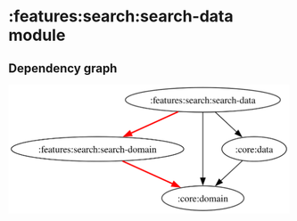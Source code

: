 # :features:search:search-data module
## Dependency graph
![Dependency graph](../../../docs/images/graphs/dep_graph_features_search_search_data.svg)
